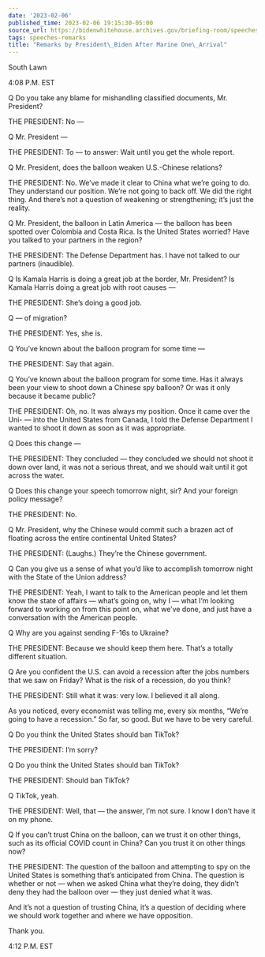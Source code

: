 ```yaml
---
date: '2023-02-06'
published_time: 2023-02-06 19:15:30-05:00
source_url: https://bidenwhitehouse.archives.gov/briefing-room/speeches-remarks/2023/02/06/remarks-by-president-biden-after-marine-one-arrival-17/
tags: speeches-remarks
title: "Remarks by President\_Biden After Marine One\_Arrival"
---
```

 
South Lawn

4:08 P.M. EST

Q Do you take any blame for mishandling classified documents, Mr.
President?

THE PRESIDENT: No —

Q Mr. President —

THE PRESIDENT: To — to answer: Wait until you get the whole report.

Q Mr. President, does the balloon weaken U.S.-Chinese relations?

THE PRESIDENT: No. We’ve made it clear to China what we’re going to do.
They understand our position. We’re not going to back off. We did the
right thing. And there’s not a question of weakening or strengthening;
it’s just the reality.

Q Mr. President, the balloon in Latin America — the balloon has been
spotted over Colombia and Costa Rica. Is the United States worried? Have
you talked to your partners in the region?

THE PRESIDENT: The Defense Department has. I have not talked to our
partners (inaudible).

Q Is Kamala Harris is doing a great job at the border, Mr. President? Is
Kamala Harris doing a great job with root causes —

THE PRESIDENT: She’s doing a good job.

Q — of migration?

THE PRESIDENT: Yes, she is.

Q You’ve known about the balloon program for some time —

THE PRESIDENT: Say that again.

Q You’ve known about the balloon program for some time. Has it always
been your view to shoot down a Chinese spy balloon? Or was it only
because it became public?

THE PRESIDENT: Oh, no. It was always my position. Once it came over the
Uni- — into the United States from Canada, I told the Defense Department
I wanted to shoot it down as soon as it was appropriate.

Q Does this change —

THE PRESIDENT: They concluded — they concluded we should not shoot it
down over land, it was not a serious threat, and we should wait until it
got across the water.

Q Does this change your speech tomorrow night, sir? And your foreign
policy message?

THE PRESIDENT: No.

Q Mr. President, why the Chinese would commit such a brazen act of
floating across the entire continental United States?

THE PRESIDENT: (Laughs.) They’re the Chinese government.

Q Can you give us a sense of what you’d like to accomplish tomorrow
night with the State of the Union address?

THE PRESIDENT: Yeah, I want to talk to the American people and let them
know the state of affairs — what’s going on, why I — what I’m looking
forward to working on from this point on, what we’ve done, and just have
a conversation with the American people.

Q Why are you against sending F-16s to Ukraine?

THE PRESIDENT: Because we should keep them here. That’s a totally
different situation.

Q Are you confident the U.S. can avoid a recession after the jobs
numbers that we saw on Friday? What is the risk of a recession, do you
think?

THE PRESIDENT: Still what it was: very low. I believed it all along.

As you noticed, every economist was telling me, every six months, “We’re
going to have a recession.” So far, so good. But we have to be very
careful.

Q Do you think the United States should ban TikTok?

THE PRESIDENT: I’m sorry?

Q Do you think the United States should ban TikTok?

THE PRESIDENT: Should ban TikTok?

Q TikTok, yeah.

THE PRESIDENT: Well, that — the answer, I’m not sure. I know I don’t
have it on my phone.

Q If you can’t trust China on the balloon, can we trust it on other
things, such as its official COVID count in China? Can you trust it on
other things now?

THE PRESIDENT: The question of the balloon and attempting to spy on the
United States is something that’s anticipated from China. The question
is whether or not — when we asked China what they’re doing, they didn’t
deny they had the balloon over — they just denied what it was.

And it’s not a question of trusting China, it’s a question of deciding
where we should work together and where we have opposition.

Thank you.

4:12 P.M. EST
